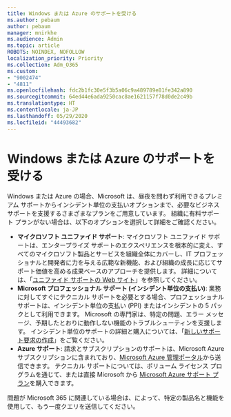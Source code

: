 ```yaml
---
title: Windows または Azure のサポートを受ける
ms.author: pebaum
author: pebaum
manager: mnirkhe
ms.audience: Admin
ms.topic: article
ROBOTS: NOINDEX, NOFOLLOW
localization_priority: Priority
ms.collection: Adm_O365
ms.custom:
- "9002474"
- "4811"
ms.openlocfilehash: fdc2b1fc30e5f3b5a06c9a489789e81fe342a890
ms.sourcegitcommit: 64ed44e6ada9250cac8ae1621157f78d0de2c49b
ms.translationtype: HT
ms.contentlocale: ja-JP
ms.lasthandoff: 05/29/2020
ms.locfileid: "44493682"
---
```

# <a name="get-support-for-windows-or-azure"></a>Windows または Azure のサポートを受ける

Windows または Azure の場合、Microsoft は、昼夜を問わず利用できるプレミアム サポートからインシデント単位の支払いオプションまで、必要なビジネス サポートを支援するさまざまなプランをご用意しています。 組織に有料サポート プランがない場合は、以下のオプションを選択して詳細をご確認ください。

- **マイクロソフト ユニファイド サポート**: マイクロソフト ユニファイド サポートは、エンタープライズ サポートのエクスペリエンスを根本的に変え、すべてのマイクロソフト製品とサービスを組織全体にカバーし、IT プロフェッショナルと開発者に力を与える広範な新機能、および組織の成長に応じてサポート価値を高める成果ベースのアプローチを提供します。 詳細については、「[ユニファイド サポートの Web サイト](https://aka.ms/unified-support)」を参照してください。
- **Microsoft プロフェッショナル サポート (インシデント単位の支払い)**: 業務に対してすぐにテクニカル サポートを必要とする場合、プロフェッショナル サポートは、インシデント単位の支払い (PPI) またはインシデントの 5 パックとして利用できます。 Microsoft の専門家は、特定の問題、エラー メッセージ、予期したとおりに動作しない機能のトラブルシューティンを支援します。 インシデント単位のサポートの詳細と購入については、「[新しいサポート要求の作成](https://support.microsoft.com/supportforbusiness/productselection)」をご覧ください。
- **Azure サポート**: 請求とサブスクリプションのサポートは、Microsoft Azure サブスクリプションに含まれており、[Microsoft Azure 管理ポータル](https://portal.azure.com/)から送信できます。 テクニカル サポートについては、ボリューム ライセンス プログラムを通じて、または直接 Microsoft から [Microsoft Azure サポート プラン](https://azure.microsoft.com/support/plans/)を購入できます。

問題が Microsoft 365 に関連している場合は、によって、特定の製品名と機能を使用して、もう一度クエリを送信してください。
